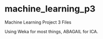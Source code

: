 machine_learning_p3
===================

Machine Learning Project 3 Files

Using Weka for most things, ABAGAIL for ICA.